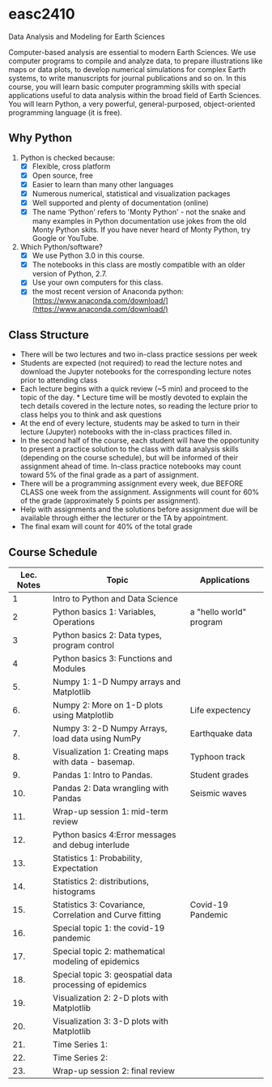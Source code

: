 # easc2410
Data Analysis and Modeling for Earth Sciences


Computer-based analysis are essential to modern Earth Sciences. We use computer programs to compile and analyze data, to prepare illustrations like maps or data plots, to develop numerical simulations for complex Earth systems, to write manuscripts for journal publications and so on. In this course, you will learn basic computer programming skills with special applications useful to data analysis within the broad field of Earth Sciences. You will learn Python, a very powerful, general-purposed, object-oriented programming language (it is free).

## Why Python

1. Python is checked because:
	* [x] Flexible, cross platform
	* [x] Open source, free
	* [x] Easier to learn than many other languages
	* [x] Numerous numerical, statistical and visualization packages
	* [x] Well supported and plenty of documentation (online)
	* [x] The name ‘Python' refers to 'Monty Python' - not the snake and many examples in Python documentation use jokes from the old Monty Python skits. If you have never heard of Monty Python, try Google or YouTube.

2. Which Python/software?
   * [x] We use Python 3.0 in this course. 
   * [x] The notebooks in this class are mostly compatible with an older version of Python, 2.7.
   * [x] Use your own computers for this class.
   * [x] the most recent version of Anaconda python: [https://www.anaconda.com/download/](https://www.anaconda.com/download/)

## Class Structure

- There will be two lectures and two in-class practice sessions per week
- Students are expected (not required) to read the lecture notes and download the Jupyter
notebooks for the corresponding lecture notes prior to attending class
- Each lecture begins with a quick review (~5 min) and proceed to the topic of the day. * Lecture time will be mostly devoted to explain the tech details covered in the lecture notes, so reading the lecture prior to class helps you to think and ask questions
- At the end of every lecture, students may be asked to turn in their lecture (Jupyter) notebooks with the in-class practices filled in.
- In the second half of the course, each student will have the opportunity to present a practice solution to the class with data analysis skills (depending on the course schedule), but will be informed of their assignment ahead of time. In-class
practice notebooks may count toward 5% of the final grade as a part of assignment.
- There will be a programming assignment every week, due BEFORE CLASS one week from
the assignment. Assignments will count for 60% of the grade (approximately 5 points per
assignment).
- Help with assignments and the solutions before assignment due will be available through
either the lecturer or the TA by appointment.
- The final exam will count for 40% of the total grade


## Course Schedule

Lec. Notes   | Topic                                   | Applications |
------ | ----------------------------------------| -------------             
1      | Intro to Python and Data Science        |
2      | Python basics 1: Variables, Operations  | a "hello world" program |
3      | Python basics 2: Data types, program control |
4      | Python basics 3: Functions and Modules  |
5.     | Numpy 1: 1-D Numpy arrays and Matplotlib |
6.     | Numpy 2: More on 1-D plots using Matplotlib      | Life expectency |
7.     | Numpy 3: 2-D Numpy Arrays, load data using NumPy | Earthquake data |
8.     | Visualization 1: Creating maps with data - basemap.      | Typhoon track |
9.     | Pandas 1: Intro to Pandas. | Student grades |
10.    | Pandas 2: Data wrangling with Pandas | Seismic waves |
11.    | Wrap-up session 1: mid-term review |
12.    | Python basics 4:Error messages and debug interlude |
13.    | Statistics 1: Probability, Expectation | 
14.    | Statistics 2: distributions, histograms | 
15.    | Statistics 3: Covariance, Correlation and Curve fitting | Covid-19 Pandemic |
16.    | Special topic 1: the covid-19 pandemic |
17.    | Special topic 2: mathematical modeling of epidemics |
18.    | Special topic 3: geospatial data processing of epidemics |
19.    | Visualization 2: 2-D plots with Matplotlib |
20.    | Visualization 3: 3-D plots with Matplotlib |
21.    | Time Series 1: |
22.    | Time Series 2: |
23.    | Wrap-up session 2: final review|